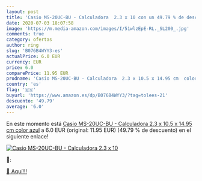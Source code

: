 ```yaml
---
layout: post
title: 'Casio MS-20UC-BU - Calculadora  2.3 x 10 con un 49.79 % de descuento'
date: 2020-07-03 18:07:58
image: 'https://m.media-amazon.com/images/I/51wlzEpE-RL._SL200_.jpg'
comments: true
category: ofertas
author: ring
slug: 'B076B4WYY3-es'
actualPrice: 6.0 EUR
currency: EUR
price: 6.0
comparePrice: 11.95 EUR
prodname: 'Casio MS-20UC-BU - Calculadora  2.3 x 10.5 x 14.95 cm  color azul'
country: 'es'
flag: '🇪🇸'
buyurl: 'https://www.amazon.es/dp/B076B4WYY3/?tag=tolees-21'
descuento: '49.79'
average: '6.0'
---
```


En este momento está [Casio MS-20UC-BU - Calculadora  2.3 x 10.5 x 14.95 cm  color azul](https://www.amazon.es/dp/B076B4WYY3/?tag=tolees-21) a 6.0 EUR (original: 11.95 EUR) (49.79 %  de descuento) en el siguiente enlace!

[![Casio MS-20UC-BU - Calculadora  2.3 x 10](https://m.media-amazon.com/images/I/51wlzEpE-RL._SL200_.jpg)](https://www.amazon.es/dp/B076B4WYY3/?tag=tolees-21)

🔎:


[🛒 Aquí!!!](https://www.amazon.es/dp/B076B4WYY3/?tag=tolees-21)
